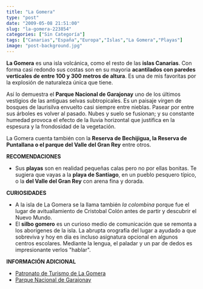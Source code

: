 ```yaml
---
title: "La Gomera"
type: "post"
date: "2009-05-08 21:51:00"
slug: "la-gomera-223854"
categories: ["Sin Categoría"]
tags: ["Canarias","España","Europa","Islas","La Gomera","Playas"]
image: "post-background.jpg"
---
```


**[](/wp-content/uploads/2009/05/223854-139770.jpg)**

**La Gomera** es una isla volcánica, como el resto de las **islas Canarias**. Con forma casi redondo sus costas son en su mayoria **acantilados con paredes verticales de entre 100 y 300 metros de altura**. Es una de mis favoritas por la explosión de naturaleza única que tiene.

Así lo demuestra el **Parque Nacional de Garajonay** uno de los últimos vestigios de las antiguas selvas subtropicales. Es un paisaje virgen de bosques de laurisilva envuelto casi siempre entre nieblas. Pasear por entre sus árboles es volver al pasado. Nubes y suelo se fusionan; y su constante humedad provoca el efecto de la lluvia horizontal que justifica en la espesura y la frondosidad de la vegetación.

[](/wp-content/uploads/2009/05/223854-139771.jpg)La Gomera cuenta también con la **Reserva de Bechijigua, la Reserva de Puntallana o el parque del Valle del Gran Rey** entre otros.

**RECOMENDACIONES**

- Sus **playas** son en realidad pequeñas calas pero no por ellas bonitas. Te sugiera que vayas a la **playa de Santiago**, en un pueblo pesquero típico, o la **del Valle del Gran Rey** con arena fina y dorada.

**CURIOSIDADES**

- A la isla de La Gomera se la llama también *la colombina* porque fue el lugar de avituallamiento de Cristobal Colón antes de partir y descubrir el Nuevo Mundo.
- El **silbo gomero** es un curioso medio de comunicación que se remonta a los aborígenes de la isla. La abrupta orografía del lugar a ayudado a que sobreviva y hoy en dia es incluso asignatura opcional en algunos centros escolares. Mediante la lengua, el paladar y un par de dedos es impresionante verlos "hablar".

**INFORMACIÓN ADICIONAL**

- [Patronato de Turismo de La Gomera](http://www.gomera-island.com/turismo/index.htm)
- [Parque Nacional de Garajonay](http://reddeparquesnacionales.mma.es/parques/garajonay/index.htm)